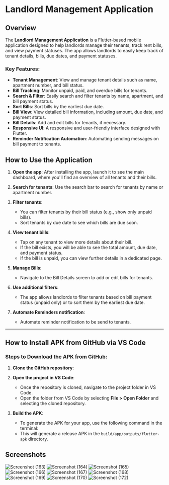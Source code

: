 # Landlord Management Application

## Overview

The **Landlord Management Application** is a Flutter-based mobile application designed to help landlords manage their tenants, track rent bills, and view payment statuses. The app allows landlords to easily keep track of tenant details, bills, due dates, and payment statuses.

### Key Features:
- **Tenant Management**: View and manage tenant details such as name, apartment number, and bill status.
- **Bill Tracking**: Monitor unpaid, paid, and overdue bills for tenants.
- **Search & Filter**: Easily search and filter tenants by name, apartment, and bill payment status.
- **Sort Bills**: Sort bills by the earliest due date.
- **Bill View**: View detailed bill information, including amount, due date, and payment status.
- **Bill Details**: Add and edit bills for tenants, if necessary.
- **Responsive UI**: A responsive and user-friendly interface designed with Flutter.
- **Reminder Notification Automation**: Automating sending messages on bill payment to tenants.

## How to Use the Application

1. **Open the app**: After installing the app, launch it to see the main dashboard, where you'll find an overview of all tenants and their bills.
   
2. **Search for tenants**: Use the search bar to search for tenants by name or apartment number.

3. **Filter tenants**: 
    - You can filter tenants by their bill status (e.g., show only unpaid bills).
    - Sort tenants by due date to see which bills are due soon.

4. **View tenant bills**: 
    - Tap on any tenant to view more details about their bill.
    - If the bill exists, you will be able to see the total amount, due date, and payment status.
    - If the bill is unpaid, you can view further details in a dedicated page.

5. **Manage Bills**: 
    - Navigate to the Bill Details screen to add or edit bills for tenants.

6. **Use additional filters**: 
    - The app allows landlords to filter tenants based on bill payment status (unpaid only) or to sort them by the earliest due date.
  
7. **Automate Reminders notification**:
   - Automate reminder notification to be send to tenants.

---

## How to Install APK from GitHub via VS Code
### Steps to Download the APK from GitHub:

1. **Clone the GitHub repository**:

2. **Open the project in VS Code**:
   - Once the repository is cloned, navigate to the project folder in VS Code.
   - Open the folder from VS Code by selecting **File > Open Folder** and selecting the cloned repository.

4. **Build the APK**:
   - To generate the APK for your app, use the following command in the terminal:
   - This will generate a release APK in the `build/app/outputs/flutter-apk` directory.
  

## Screenshots

![Screenshot (163)](https://github.com/user-attachments/assets/8290eb15-2612-4892-a4cf-1db895b49ca4)
![Screenshot (164)](https://github.com/user-attachments/assets/6e7b3a30-4c26-45c8-a008-91087acdebc9)
![Screenshot (165)](https://github.com/user-attachments/assets/0ddbcbef-87c3-4b4b-9e68-486a976fc0f8)
![Screenshot (166)](https://github.com/user-attachments/assets/c7532260-461c-4272-84b2-16c195d8a2ce)
![Screenshot (167)](https://github.com/user-attachments/assets/92448bfe-99f7-4fba-8542-6eaa888c9559)
![Screenshot (168)](https://github.com/user-attachments/assets/a5c12a49-dc54-4ce6-8170-bd1364eb1ebc)
![Screenshot (169)](https://github.com/user-attachments/assets/6c22d836-91c2-451c-8112-3813e69d72eb)
![Screenshot (170)](https://github.com/user-attachments/assets/0b98a9ec-96da-4975-97f7-fde5feb3595c)
![Screenshot (172)](https://github.com/user-attachments/assets/d1514070-99e2-4fca-919b-2e6438a5db63)



